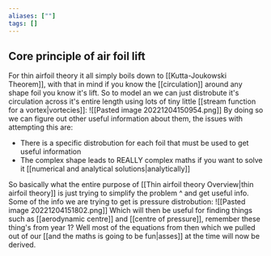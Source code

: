 ```yaml
---
aliases: [""]
tags: []
---
```


## Core principle of air foil lift

For thin airfoil theory it all simply boils down to [[Kutta-Joukowski Theorem]], with that in mind if you know the [[circulation]] around any shape foil you know it's lift. So to model an we can just distrobute it's circulation across it's entire length using lots of tiny little [[stream function for a vortex|vortecies]]:
![[Pasted image 20221204150954.png]]
By doing so we can figure out other useful information about them, the issues with attempting this are:
- There is a specific distrobution for each foil that must be used to get useful information
- The complex shape leads to REALLY complex maths if you want to solve it [[numerical and analytical solutions|analytically]] 

So basically what the entire purpose of [[Thin airfoil theory Overview|thin airfoil theory]] is just trying to simplify the problem ^ and get useful info. Some of the info we are trying to get is pressure distrobution:
![[Pasted image 20221204151802.png]]
Which will then be useful for finding things such as [[aerodynamic centre]] and [[centre of pressure]], remember these thing's from year 1? Well most of the equations from then which we pulled out of our [[and the maths is going to be fun|asses]] at the time will now be derived.
